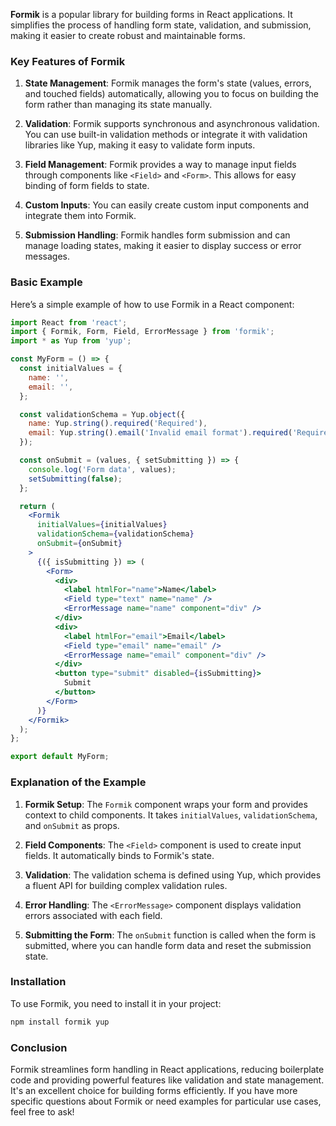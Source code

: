 **Formik** is a popular library for building forms in React applications. It simplifies the process of handling form state, validation, and submission, making it easier to create robust and maintainable forms.

### Key Features of Formik

1. **State Management**: Formik manages the form's state (values, errors, and touched fields) automatically, allowing you to focus on building the form rather than managing its state manually.

2. **Validation**: Formik supports synchronous and asynchronous validation. You can use built-in validation methods or integrate it with validation libraries like Yup, making it easy to validate form inputs.

3. **Field Management**: Formik provides a way to manage input fields through components like `<Field>` and `<Form>`. This allows for easy binding of form fields to state.

4. **Custom Inputs**: You can easily create custom input components and integrate them into Formik.

5. **Submission Handling**: Formik handles form submission and can manage loading states, making it easier to display success or error messages.

### Basic Example

Here’s a simple example of how to use Formik in a React component:

```jsx
import React from 'react';
import { Formik, Form, Field, ErrorMessage } from 'formik';
import * as Yup from 'yup';

const MyForm = () => {
  const initialValues = {
    name: '',
    email: '',
  };

  const validationSchema = Yup.object({
    name: Yup.string().required('Required'),
    email: Yup.string().email('Invalid email format').required('Required'),
  });

  const onSubmit = (values, { setSubmitting }) => {
    console.log('Form data', values);
    setSubmitting(false);
  };

  return (
    <Formik
      initialValues={initialValues}
      validationSchema={validationSchema}
      onSubmit={onSubmit}
    >
      {({ isSubmitting }) => (
        <Form>
          <div>
            <label htmlFor="name">Name</label>
            <Field type="text" name="name" />
            <ErrorMessage name="name" component="div" />
          </div>
          <div>
            <label htmlFor="email">Email</label>
            <Field type="email" name="email" />
            <ErrorMessage name="email" component="div" />
          </div>
          <button type="submit" disabled={isSubmitting}>
            Submit
          </button>
        </Form>
      )}
    </Formik>
  );
};

export default MyForm;
```

### Explanation of the Example

1. **Formik Setup**: The `Formik` component wraps your form and provides context to child components. It takes `initialValues`, `validationSchema`, and `onSubmit` as props.

2. **Field Components**: The `<Field>` component is used to create input fields. It automatically binds to Formik's state.

3. **Validation**: The validation schema is defined using Yup, which provides a fluent API for building complex validation rules.

4. **Error Handling**: The `<ErrorMessage>` component displays validation errors associated with each field.

5. **Submitting the Form**: The `onSubmit` function is called when the form is submitted, where you can handle form data and reset the submission state.

### Installation

To use Formik, you need to install it in your project:

```bash
npm install formik yup
```

### Conclusion

Formik streamlines form handling in React applications, reducing boilerplate code and providing powerful features like validation and state management. It's an excellent choice for building forms efficiently. If you have more specific questions about Formik or need examples for particular use cases, feel free to ask!